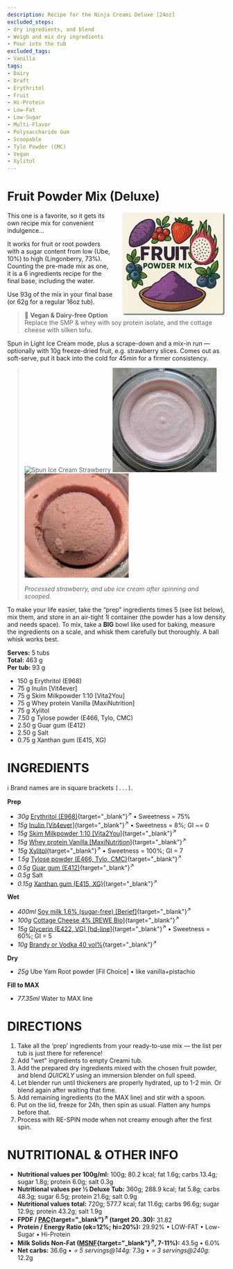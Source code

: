 ```yaml
---
description: Recipe for the Ninja Creami Deluxe [24oz]
excluded_steps:
- dry ingredients, and blend
- Weigh and mix dry ingredients
- Pour into the tub
excluded_tags:
- Vanilla
tags:
- Dairy
- Draft
- Erythritol
- Fruit
- Hi-Protein
- Low-Fat
- Low-Sugar
- Multi-Flavor
- Polysaccharide Gum
- Scoopable
- Tylo Powder (CMC)
- Vegan
- Xylitol
---
```

# Fruit Powder Mix (Deluxe)
<img style="float: right; margin-left: 1.5em;" width=240 alt="Logo" src="logo-fruit-powder.png" />

This one is a favorite, so it gets its own recipe mix for convenient indulgence…

It works for fruit or root powders with a sugar content from low (Ube, 10%) to high (Lingonberry, 73%).
Counting the pre-made mix as one, it is a 6 ingredients recipe for the final base, including the water.

Use 93g of the mix in your final base (or 62g for a regular 16oz tub).

> 🌿 **Vegan & Dairy-free Option**<br />Replace the SMP & whey with soy protein isolate, and the cottage cheese with silken tofu.

Spun in Light Ice Cream mode, plus a scrape-down and a mix-in run — optionally with 10g freeze-dried fruit, e.g. strawberry slices.
Comes out as soft-serve, put it back into the cold for 45min for a firmer consistency.

> <img width=240 alt="Spun Ice Cream Strawberry" src="Strawberry-FP-Mix_2024-11-21.jpg" class="zoomable" />
> <img width=240 alt="Spun Ice Cream Ube" src="Ube-FP-Mix_2025-06-19_1.jpg" class="zoomable" />
> <img width=240 alt="Spun Ice Cream Ube" src="Ube-FP-Mix_2025-06-19_2.jpg" class="zoomable" />
> 
> *Processed strawberry, and ube ice cream after spinning and scooped.*

To make your life easier, take the “prep” ingredients times 5 (see list below), mix them,
and store in an air-tight 1l container (the powder has a low density and needs space).
To mix, take a **BIG** bowl like used for baking, measure the ingredients on a scale,
and whisk them carefully but thoroughly. A ball whisk works best.

**Serves:** 5 tubs           
**Total:** 463 g           
**Per tub:** 93 g           

 * 150 g Erythritol (E968)
 * 75 g Inulin [Vit4ever]
 * 75 g Skim Milkpowder 1:10 [Vita2You]
 * 75 g Whey protein Vanilla [MaxiNutrition]
 * 75 g Xylitol
 * 7.50 g Tylose powder (E466, Tylo, CMC)
 * 2.50 g Guar gum (E412)
 * 2.50 g Salt
 * 0.75 g Xanthan gum (E415, XG)

# INGREDIENTS

ℹ️ Brand names are in square brackets `[...]`.

**Prep**

  - _30g_ [Erythritol (E968)](/ice-creamery/info/ingredients/#erythritol-e968){target="_blank"}<sup>↗</sup> • Sweetness = 75%
  - _15g_ [Inulin \[Vit4ever\]](/ice-creamery/info/ingredients/#inulin){target="_blank"}<sup>↗</sup> • Sweetness = 8%; GI ~= 0
  - _15g_ [Skim Milkpowder 1:10 \[Vita2You\]](/ice-creamery/info/ingredients/#skim-milk-powder-smp){target="_blank"}<sup>↗</sup>
  - _15g_ [Whey protein Vanilla \[MaxiNutrition\]](/ice-creamery/info/ingredients/#whey-protein){target="_blank"}<sup>↗</sup>
  - _15g_ [Xylitol](/ice-creamery/info/ingredients/#xylitol-e967){target="_blank"}<sup>↗</sup> • Sweetness = 100%; GI = 7
  - _1.5g_ [Tylose powder (E466, Tylo, CMC)](/ice-creamery/info/ingredients/#carboxymethyl-cellulose-cmc-e466){target="_blank"}<sup>↗</sup>
  - _0.5g_ [Guar gum (E412)](/ice-creamery/info/ingredients/#guar-gum-e412){target="_blank"}<sup>↗</sup>
  - _0.5g_ Salt
  - _0.15g_ [Xanthan gum (E415, XG)](/ice-creamery/info/ingredients/#xanthan-gum-xg-e415){target="_blank"}<sup>↗</sup>

**Wet**

  - _400ml_ [Soy milk 1.6% (sugar-free) \[Berief\]](/ice-creamery/info/ingredients/#soy-milk){target="_blank"}<sup>↗</sup>
  - _100g_ [Cottage Cheese 4% \[REWE Bio\]](/ice-creamery/info/ingredients/#cottage-cheese){target="_blank"}<sup>↗</sup>
  - _15g_ [Glycerin (E422, VG) \[hd-line\]](/ice-creamery/info/ingredients/#vegetable-glycerin-glycerol-vg-e422){target="_blank"}<sup>↗</sup> • Sweetness = 60%; GI = 5
  - _10g_ [Brandy or Vodka 40 vol%](/ice-creamery/info/ingredients/#alcohol-ethanol){target="_blank"}<sup>↗</sup>

**Dry**

  - _25g_ Ube Yam Root powder [Fil Choice] • like vanilla+pistachio

**Fill to MAX**

  - _77.35ml_ Water to MAX line

# DIRECTIONS

 1. Take all the ‘prep’ ingredients from your ready-to-use mix — the list per tub is just there for reference!
 1. Add "wet" ingredients to empty Creami tub.
 1. Add the prepared dry ingredients mixed with the chosen fruit powder, and blend *QUICKLY* using an immersion blender on full speed.
 1. Let blender run until thickeners are properly hydrated, up to 1-2 min. Or blend again after waiting that time.
 1. Add remaining ingredients (to the MAX line) and stir with a spoon.
 1. Put on the lid, freeze for 24h, then spin as usual. Flatten any humps before that.
 1. Process with RE-SPIN mode when not creamy enough after the first spin.

# NUTRITIONAL & OTHER INFO
- **Nutritional values per 100g/ml:** 100g; 80.2 kcal; fat 1.6g; carbs 13.4g; sugar 1.8g; protein 6.0g; salt 0.3g
- **Nutritional values per ½ Deluxe Tub:** 360g; 288.9 kcal; fat 5.8g; carbs 48.3g; sugar 6.5g; protein 21.6g; salt 0.9g
- **Nutritional values total:** 720g; 577.7 kcal; fat 11.6g; carbs 96.6g; sugar 12.9g; protein 43.2g; salt 1.9g
- **FPDF / [PAC](/ice-creamery/info/glossary/#potere-anti-congelante-pac){target="_blank"}<sup>↗</sup> (target 20..30):** 31.82
- **Protein / Energy Ratio (ok=12%; hi=20%):** 29.92% • LOW-FAT • Low-Sugar • Hi-Protein
- **Milk Solids Non-Fat ([MSNF](/ice-creamery/info/glossary/#milk-solids-not-fat-msnf){target="_blank"}<sup>↗</sup>, 7-11%):** 43.5g • 6.0%
- **Net carbs:** 36.6g • *∝ 5 servings@144g:* 7.3g • *∝ 3 servings@240g:* 12.2g
